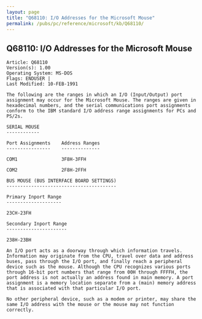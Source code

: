 ```yaml
---
layout: page
title: "Q68110: I/O Addresses for the Microsoft Mouse"
permalink: /pubs/pc/reference/microsoft/kb/Q68110/
---
```


## Q68110: I/O Addresses for the Microsoft Mouse

	Article: Q68110
	Version(s): 1.00
	Operating System: MS-DOS
	Flags: ENDUSER |
	Last Modified: 10-FEB-1991
	
	The following are the ranges in which an I/O (Input/Output) port
	assignment may occur for the Microsoft Mouse. The ranges are given in
	hexadecimal numbers, and the serial communications port assignments
	conform to the IBM standard I/O address range assignments for PCs and
	PS/2s.
	
	SERIAL MOUSE
	------------
	
	Port Assignments    Address Ranges
	----------------    --------------
	
	COM1                3F8H-3FFH
	
	COM2                2F8H-2FFH
	
	BUS MOUSE (BUS INTERFACE BOARD SETTINGS)
	----------------------------------------
	
	Primary Inport Range
	--------------------
	
	23CH-23FH
	
	Secondary Inport Range
	----------------------
	
	238H-23BH
	
	An I/O port acts as a doorway through which information travels.
	Information may originate from the CPU, travel over data and address
	buses, pass through the I/O port, and finally reach a peripheral
	device such as the mouse. Although the CPU recognizes various ports
	through 16-bit port numbers that range from 00H through FFFFH, the
	port address is not actually an address found in main memory. A port
	assignment is a memory location separate from a (main) memory address
	that is associated with that particular I/O port.
	
	No other peripheral device, such as a modem or printer, may share the
	same I/O address with the mouse or the mouse may not function
	correctly.
